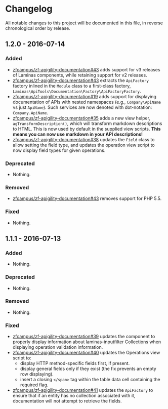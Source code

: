 # Changelog

All notable changes to this project will be documented in this file, in reverse chronological order by release.

## 1.2.0 - 2016-07-14

### Added

- [zfcampus/zf-apigility-documentation#43](https://github.com/zfcampus/zf-apigility-documentation/pull/43) adds
  support for v3 releases of Laminas components, while retaining support
  for v2 releases.
- [zfcampus/zf-apigility-documentation#43](https://github.com/zfcampus/zf-apigility-documentation/pull/43) extracts
  the `ApiFactory` factory inlined in the `Module` class to a first-class
  factory, `Laminas\ApiTools\Documentation\Factory\ApiFactoryFactory`.
- [zfcampus/zf-apigility-documentation#19](https://github.com/zfcampus/zf-apigility-documentation/pull/19) adds
  support for displaying documentation of APIs with nested namespaces (e.g.,
  `Company\ApiName` vs just `ApiName`). Such services are now denoted with
  dot-notation: `Company.ApiName`.
- [zfcampus/zf-apigility-documentation#35](https://github.com/zfcampus/zf-apigility-documentation/pull/35) adds
  a new view helper, `agTransformDescription()`, which will transform markdown
  descriptions to HTML. This is now used by default in the supplied view
  scripts. **This means you can now use markdown in your API descriptions!**
- [zfcampus/zf-apigility-documentation#38](https://github.com/zfcampus/zf-apigility-documentation/pull/38) updates
  the `Field` class to allow setting the field type, and updates the operation
  view script to now display field types for given operations.

### Deprecated

- Nothing.

### Removed

- [zfcampus/zf-apigility-documentation#43](https://github.com/zfcampus/zf-apigility-documentation/pull/43) removes
  support for PHP 5.5.

### Fixed

- Nothing.

## 1.1.1 - 2016-07-13

### Added

- Nothing.

### Deprecated

- Nothing.

### Removed

- Nothing.

### Fixed

- [zfcampus/zf-apigility-documentation#39](https://github.com/zfcampus/zf-apigility-documentation/pull/39) updates
  the component to properly display information about laminas-inputfilter
  Collections when displaying operation validation information.
- [zfcampus/zf-apigility-documentation#40](https://github.com/zfcampus/zf-apigility-documentation/pull/40) updates
  the Operations view script to:
  - display HTTP method-specific fields first, if present.
  - display general fields only if they exist (the fix prevents an empty row
    displaying).
  - insert a closing `</span>` tag within the table data cell containing the
    required flag.
- [zfcampus/zf-apigility-documentation#41](https://github.com/zfcampus/zf-apigility-documentation/pull/41) updates
  the `ApiFactory` to ensure that if an entity has no collection associated with
  it, documentation will not attempt to retrieve the fields.
